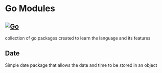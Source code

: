 # Go Modules
[![Go](https://github.com/joelanderson000/go/actions/workflows/go.yml/badge.svg)](https://github.com/joelanderson000/go/actions/workflows/go.yml)
-------------------------------------------------------------------------------------------------------
collection of go packages created to learn the language and its features

## Date
Simple date package that allows the date and time to be stored in an object
